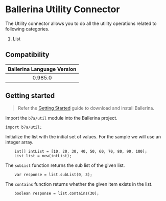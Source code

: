 # Ballerina Utility Connector

The Utility connector allows you to do all the utility operations related to following categories.
1. List

## Compatibility

| Ballerina Language Version  |
|:---------------------------:|
| 0.985.0                     |

## Getting started

> Refer the [Getting Started](https://ballerina.io/learn/getting-started/) guide to download and install Ballerina.

Import the `b7a/util` module into the Ballerina project.
```ballerina
import b7a/util;
```

Initialize the list with the initial set of values. For the sample we will use an integer array.
```ballerina
    int[] intList = [10, 20, 30, 40, 50, 60, 70, 80, 90, 100];
    List list = new(intList);
```

The `subList` function returns the sub list of the given list.
```ballerina
    var response = list.subList(0, 3);
```

The `contains` function returns whether the given item exists in the list.
```ballerina
    boolean response = list.contains(30);
```
